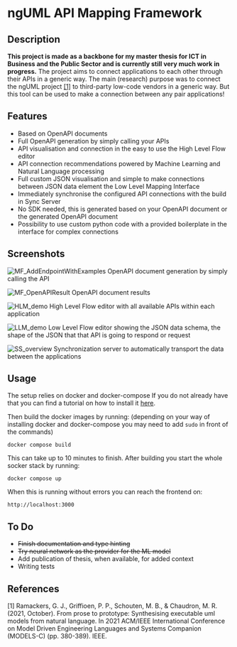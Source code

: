 # ngUML API Mapping Framework
## Description
**This project is made as a backbone for my master thesis for ICT in Business and the Public Sector and is currently still very much work in progress.** 
The project aims to connect applications to each other through their APIs in a generic way.
The main (research) purpose was to connect the ngUML project [[1]](#1) to third-party low-code vendors in a generic way. 
But this tool can be used to make a connection between any pair applications!

## Features
* Based on OpenAPI documents
* Full OpenAPI generation by simply calling your APIs
* API visualisation and connection in the easy to use the High Level Flow editor
* API connection recommendations powered by Machine Learning and Natural Language processing
* Full custom JSON visualisation and simple to make connections between JSON data element the Low Level Mapping Interface
* Immediately synchronise the configured API connections with the build in Sync Server
* No SDK needed, this is generated based on your OpenAPI document or the generated OpenAPI document
* Possibility to use custom python code with a provided boilerplate in the interface for complex connections

## Screenshots
![MF_AddEndpointWithExamples](https://user-images.githubusercontent.com/24565835/198352124-064a1b10-57f8-409b-9e93-df43bad62dbe.png)
OpenAPI document generation by simply calling the API

![MF_OpenAPIResult](https://user-images.githubusercontent.com/24565835/198352159-90d4424f-d780-4d58-b174-900b2fe20dbd.png)
OpenAPI document results

![HLM_demo](https://user-images.githubusercontent.com/24565835/198352021-69c5ddf5-fd9f-434c-a154-f7eba43220fb.png)
High Level Flow editor with all available APIs within each application

![LLM_demo](https://user-images.githubusercontent.com/24565835/198352056-05d1d879-1b2c-453a-8ef1-729bc02e5c3a.png)
Low Level Flow editor showing the JSON data schema, the shape of the JSON that that API is going to respond or request 

![SS_overview](https://user-images.githubusercontent.com/24565835/198352187-11a2e47c-4de8-4afa-b320-b000538b4985.png)
Synchronization server to automatically transport the data between the applications

## Usage
The setup relies on docker and docker-compose
If you do not already have that you can find a tutorial on how to install it [here](https://docs.docker.com/get-docker/).

Then build the docker images by running:
(depending on your way of installing docker and docker-compose you may need to add `sudo` in front of the commands)

`docker compose build`

This can take up to 10 minutes to finish. After building you start the whole socker stack by running:

`docker compose up`

When this is running without errors you can reach the frontend on:

`http://localhost:3000`

## To Do
* ~~Finish documentation and type hinting~~
* ~~Try neural network as the provider for the ML model~~
* Add publication of thesis, when available, for added context
* Writing tests

## References
<a id="1">[1]</a>
Ramackers, G. J., Griffioen, P. P., Schouten, M. B., & Chaudron, M. R. (2021, October). From prose to prototype: Synthesising executable uml models from natural language. In 2021 ACM/IEEE International Conference on Model Driven Engineering Languages and Systems Companion (MODELS-C) (pp. 380-389). IEEE.
